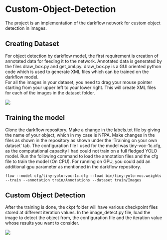 # Custom-Object-Detection
The project is an implementation of the darkflow network for custom object detection in images.

## Creating Dataset
For object detection by darkflow model, the first requirement is creation of annotated data for feeding it to the network. Annotated data is generated by the files draw_box.py and get_xml.py. 
draw_box.py is a GUI oriented python code which is used to generate XML files which can be trained on the darkflow model.  
For all the images in your dataset, you need to drag your mouse pointer starting from your upper left to your lower right. This will create XML files for each of the images in the dataset folder. 

![](https://github.com/priyamehta01/Custom-Object-Detection/tree/master/images/gui.png)

## Training the model 
Clone the darkflow repository. 
Make a change in the labels.txt file by giving the name of your object, which in my case is NFPA. 
Make changes in the files as shown in the repository as shown under the 'Training on your own dataset' tab. 
The configuration file I used for the model was tiny-voc-1c.cfg, as the computational capacity I had could not train on a full fledged YOLO model.
Run the following command to load the annotation files and the cfg file to train the model (On CPU). For running on GPU, you could add an additional gpu parameter as mentioned in the darkflow repository.  
```
flow --model cfg/tiny-yolo-voc-1c.cfg --load bin/tiny-yolo-voc.weights --train --annotation train/Annotations --dataset train/Images
```

## Custom Object Detection
After the training is done, the ckpt folder will have various checkpoint files stored at different iteration values. In the image_detect.py file, load the image to detect the object from, the configuration file and the iteration value whose results you want to consider. 

![](https://github.com/priyamehta01/Custom-Object-Detection/tree/master/images/output.png)

